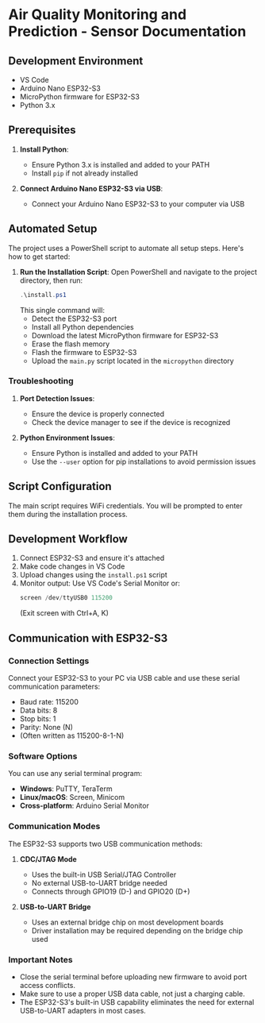 # Air Quality Monitoring and Prediction - Sensor Documentation

## Development Environment

- VS Code
- Arduino Nano ESP32-S3
- MicroPython firmware for ESP32-S3
- Python 3.x

## Prerequisites

1. **Install Python**:
   - Ensure Python 3.x is installed and added to your PATH
   - Install `pip` if not already installed

2. **Connect Arduino Nano ESP32-S3 via USB**:
   - Connect your Arduino Nano ESP32-S3 to your computer via USB

## Automated Setup

The project uses a PowerShell script to automate all setup steps. Here's how to get started:

1. **Run the Installation Script**:
   Open PowerShell and navigate to the project directory, then run:
   ```powershell
   .\install.ps1
   ```
   This single command will:
   - Detect the ESP32-S3 port
   - Install all Python dependencies
   - Download the latest MicroPython firmware for ESP32-S3
   - Erase the flash memory
   - Flash the firmware to ESP32-S3
   - Upload the `main.py` script located in the `micropython` directory

### Troubleshooting

1. **Port Detection Issues**:
   - Ensure the device is properly connected
   - Check the device manager to see if the device is recognized

2. **Python Environment Issues**:
   - Ensure Python is installed and added to your PATH
   - Use the `--user` option for pip installations to avoid permission issues

## Script Configuration

The main script requires WiFi credentials. You will be prompted to enter them during the installation process.

## Development Workflow

1. Connect ESP32-S3 and ensure it's attached
2. Make code changes in VS Code
3. Upload changes using the `install.ps1` script
4. Monitor output: Use VS Code's Serial Monitor or:
   ```powershell
   screen /dev/ttyUSB0 115200
   ```
   (Exit screen with Ctrl+A, K)

## Communication with ESP32-S3

### Connection Settings

Connect your ESP32-S3 to your PC via USB cable and use these serial communication parameters:

- Baud rate: 115200
- Data bits: 8
- Stop bits: 1
- Parity: None (N)
- (Often written as 115200-8-1-N)

### Software Options

You can use any serial terminal program:

- **Windows**: PuTTY, TeraTerm
- **Linux/macOS**: Screen, Minicom
- **Cross-platform**: Arduino Serial Monitor

### Communication Modes

The ESP32-S3 supports two USB communication methods:

1. **CDC/JTAG Mode**
   - Uses the built-in USB Serial/JTAG Controller
   - No external USB-to-UART bridge needed
   - Connects through GPIO19 (D-) and GPIO20 (D+)

2. **USB-to-UART Bridge**
   - Uses an external bridge chip on most development boards
   - Driver installation may be required depending on the bridge chip used

### Important Notes

- Close the serial terminal before uploading new firmware to avoid port access conflicts.
- Make sure to use a proper USB data cable, not just a charging cable.
- The ESP32-S3's built-in USB capability eliminates the need for external USB-to-UART adapters in most cases.
